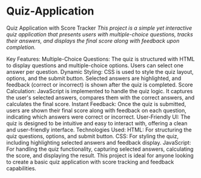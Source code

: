 # Quiz-Application
Quiz Application with Score Tracker
*This project is a simple yet interactive quiz application that presents users with multiple-choice questions, tracks their answers, and displays the final score along with feedback upon completion.*

Key Features:
Multiple-Choice Questions: The quiz is structured with HTML to display questions and multiple-choice options. Users can select one answer per question.
Dynamic Styling: CSS is used to style the quiz layout, options, and the submit button. Selected answers are highlighted, and feedback (correct or incorrect) is shown after the quiz is completed.
Score Calculation: JavaScript is implemented to handle the quiz logic. It captures the user's selected answers, compares them with the correct answers, and calculates the final score.
Instant Feedback: Once the quiz is submitted, users are shown their final score along with feedback on each question, indicating which answers were correct or incorrect.
User-Friendly UI: The quiz is designed to be intuitive and easy to interact with, offering a clean and user-friendly interface.
Technologies Used:
HTML: For structuring the quiz questions, options, and submit button.
CSS: For styling the quiz, including highlighting selected answers and feedback display.
JavaScript: For handling the quiz functionality, capturing selected answers, calculating the score, and displaying the result.
This project is ideal for anyone looking to create a basic quiz application with score tracking and feedback capabilities.
